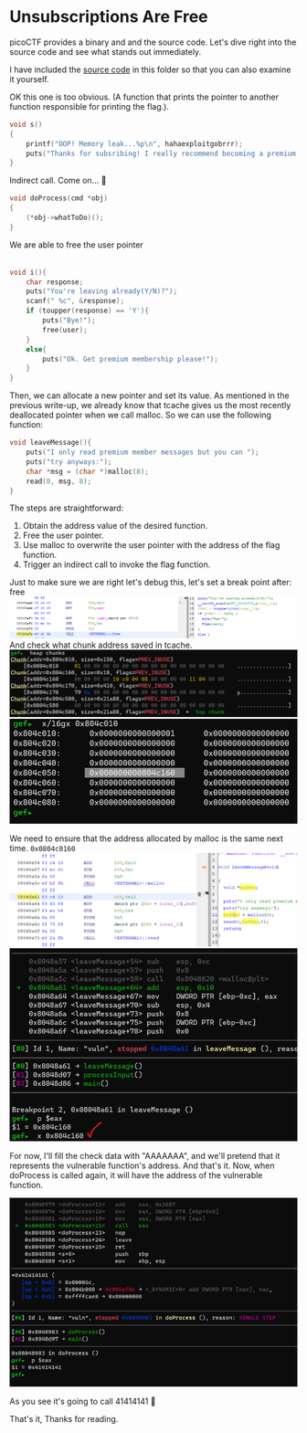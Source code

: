 # Unsubscriptions Are Free

picoCTF provides a binary and and the source code. Let's dive right into the source code and see what stands out immediately.

I have included the [source code](./vuln.c) in this folder so that you can also examine it yourself.

OK this one is too obvious. (A function that prints the pointer to another function responsible for printing the flag.).
```C
void s()
{
	printf("OOP! Memory leak...%p\n", hahaexploitgobrrr);
	puts("Thanks for subsribing! I really recommend becoming a premium member!");
}
```
Indirect call. Come on... :facepalm:
```C
void doProcess(cmd *obj)
{
	(*obj->whatToDo)();
}
```
We are able to free the user pointer
```C

void i(){
	char response;
	puts("You're leaving already(Y/N)?");
	scanf(" %c", &response);
	if (toupper(response) == 'Y'){
		puts("Bye!");
		free(user);
	}
	else{
		puts("Ok. Get premium membership please!");
	}
}
```
Then, we can allocate a new pointer and set its value. As mentioned in the previous write-up, we already know that tcache gives us the most recently deallocated pointer when we call malloc. So we can use the following function:
```C
void leaveMessage(){
	puts("I only read premium member messages but you can ");
	puts("try anyways:");
	char *msg = (char *)malloc(8);
	read(0, msg, 8);
}
```
The steps are straightforward:

1. Obtain the address value of the desired function.
2. Free the user pointer.
3. Use malloc to overwrite the user pointer with the address of the flag function.
4. Trigger an indirect call to invoke the flag function.

Just to make sure we are right let's debug this, let's set a break point after:  
free
![](./1.png)  
And check what chunk address saved in tcache.  
![](./2.png) 
![](./3.png) 

We need to ensure that the address allocated by malloc is the same next time.
`0x0804c0160`
![](./4.png)   
![](./5.png)  

For now, I'll fill the check data with "AAAAAAA", and we'll pretend that it represents the vulnerable function's address. And that's it. Now, when doProcess is called again, it will have the address of the vulnerable function.

![](./6.png)  

As you see it's going to call 41414141
:partying_face:

That's it, Thanks for reading.
